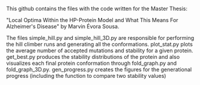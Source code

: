 This github contains the files with the code written for the Master Thesis:

"Local Optima Within the HP-Protein Model and What This Means For Alzheimer's Disease" by Marvin Évora Sousa.

The files simple_hill.py and simple_hill_3D.py are responsible for performing the hill climber runs and generating all the conformations.
plot_stat.py plots the average number of accepted mutations and stability for a given protein.
get_best.py produces the stability distributions of the protein and also visualizes each final protein conformation through fold_graph.py and fold_graph_3D.py.
gen_progress.py creates the figures for the generational progress (including the function to compare two stability values)
